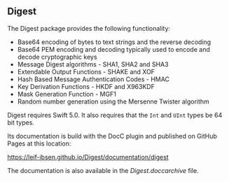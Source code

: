 ## Digest

The Digest package provides the following functionality:

* Base64 encoding of bytes to text strings and the reverse decoding
* Base64 PEM encoding and decoding typically used to encode and decode cryptographic keys
* Message Digest algorithms - SHA1, SHA2 and SHA3
* Extendable Output Functions - SHAKE and XOF
* Hash Based Message Authentication Codes - HMAC
* Key Derivation Functions - HKDF and X963KDF
* Mask Generation Function - MGF1
* Random number generation using the Mersenne Twister algorithm

Digest requires Swift 5.0. It also requires that the `Int` and `UInt` types be 64 bit types.

Its documentation is build with the DocC plugin and published on GitHub Pages at this location:

https://leif-ibsen.github.io/Digest/documentation/digest

The documentation is also available in the *Digest.doccarchive* file.
